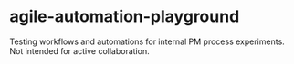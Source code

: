 # agile-automation-playground
Testing workflows and automations for internal PM process experiments. Not intended for active collaboration.
